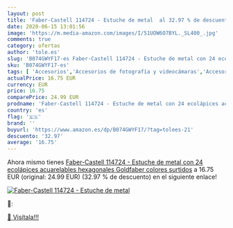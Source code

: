 ```yaml
---
layout: post
title: 'Faber-Castell 114724 - Estuche de metal  al 32.97 % de descuento'
date: 2020-06-15 13:01:56
image: 'https://m.media-amazon.com/images/I/51UOW6O7BYL._SL400_.jpg'
comments: true
category: ofertas
author: 'tole.es'
slug: 'B074GWYF17-es Faber-Castell 114724 - Estuche de metal con 24 ecolápices...'
sku: 'B074GWYF17-es'
tags: [ 'Accesorios','Accesorios de fotografía y videocámaras','Accesorios para portátiles y netbooks','Bolsas y fundas para cámaras compactas','Bolsas y fundas para cámaras digitales','Bolsas y fundas para cámaras,  videocámaras y prismáticos','Bolsas y fundas para portátiles y netbooks','Electrónica','Fotografía y videocámaras','Informática','Mochilas para portátiles y netbooks','faber-castell', ]
actualPrice: 16.75 EUR
currency: EUR
price: 16.75
comparePrice: 24.99 EUR
prodname: 'Faber-Castell 114724 - Estuche de metal con 24 ecolápices acuarelables hexagonales Goldfaber  colores surtidos'
country: 'es'
flag: '🇪🇸'
brand: ''
buyurl: 'https://www.amazon.es/dp/B074GWYF17/?tag=tolees-21'
descuento: '32.97'
average: '16.75'
---
```


Ahora mismo tienes [Faber-Castell 114724 - Estuche de metal con 24 ecolápices acuarelables hexagonales Goldfaber  colores surtidos](https://www.amazon.es/dp/B074GWYF17/?tag=tolees-21) a 16.75 EUR (original: 24.99 EUR) (32.97 %  de descuento) en el siguiente enlace!

[![Faber-Castell 114724 - Estuche de metal ](https://m.media-amazon.com/images/I/51UOW6O7BYL._SL400_.jpg)](https://www.amazon.es/dp/B074GWYF17/?tag=tolees-21)

🔎:


[🛒 Visítala!!!](https://www.amazon.es/dp/B074GWYF17/?tag=tolees-21)
